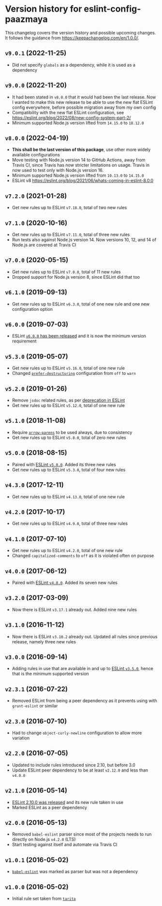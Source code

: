 # Version history for eslint-config-paazmaya

This changelog covers the version history and possible upcoming changes.
It follows the guidance from https://keepachangelog.com/en/1.0.0/.

## `v9.0.1` (2022-11-25)

- Did not specify `globals` as a dependency, while it is used as a dependency

## `v9.0.0` (2022-11-20)

- It had been stated in `v8.0.0` that it would had been the last release. Now I wanted to make this new release to be able to use the new flat ESLint config everywhere, before possible migration away from my own config
- Compatibility with the new flat ESLint configuration, see https://eslint.org/blog/2022/08/new-config-system-part-2/
- Minimum supported Node.js version lifted from `14.15.0` to `18.12.0`

## `v8.0.0` (2022-04-19)

- **This shall be the last version of this package**, use other more widely available configurations
- Move testing with Node.js version 14 to GitHub Actions, away from Travis CI, since Travis has now stricter limitations on usage. Travis in now used to test only with Node.js version 16.
- Minimum supported Node.js version lifted from `10.13.0` to `14.15.0`
- ESLint v8 https://eslint.org/blog/2021/06/whats-coming-in-eslint-8.0.0

## `v7.2.0` (2021-01-28)
- Get new rules up to ESLint `v7.18.0`, total of two new rules

## `v7.1.0` (2020-10-16)
- Get new rules up to ESLint `v7.11.0`, total of three new rules
- Run tests also against Node.js version 14. Now versions 10, 12, and 14 of Node.js are covered at Travis CI

## `v7.0.0` (2020-05-15)
- Get new rules up to ESLint `v7.0.0`, total of 11 new rules
- Dropped support for Node.js version 8, since ESLint did that too

## `v6.1.0` (2019-09-13)
- Get new rules up to ESLint `v6.3.0`, total of one new rule and one new configuration option

## `v6.0.0` (2019-07-03)
- ESLint [`v6.0.0` has been released](https://eslint.org/blog/2019/06/eslint-v6.0.0-released) and it is now the minimum version requirement

## `v5.3.0` (2019-05-07)
- Get new rules up to ESLint `v5.16.0`, total of one new rule
- Changed [`prefer-destructuring`](https://eslint.org/docs/rules/prefer-destructuring) configuration from `off` to `warn`

## `v5.2.0` (2019-01-26)
- Remove `jsdoc` related rules, as per [deprecation in ESLint](https://eslint.org/blog/2018/11/jsdoc-end-of-life)
- Get new rules up to ESLint `v5.12.0`, total of one new rule

## `v5.1.0` (2018-11-08)
- Require [`arrow-parens`](https://eslint.org/docs/rules/arrow-parens) to be used always, due to consistency
- Get new rules up to ESLint `v5.8.0`, total of zero new rules

## `v5.0.0` (2018-08-15)
- Paired with [ESLint `v5.0.0`](https://eslint.org/blog/2018/06/eslint-v5.0.0-released). Added its three new rules
- Get new rules up to ESLint `v5.3.0`, total of four new rules

## `v4.3.0` (2017-12-11)
- Get new rules up to ESLint `v4.13.0`, total of one new rule

## `v4.2.0` (2017-10-17)
- Get new rules up to ESLint `v4.9.0`, total of three new rules

## `v4.1.0` (2017-07-10)
- Get new rules up to ESLint `v4.2.0`, total of one new rule
- Changed `capitalized-comments` to `off` as it is violated often on purpose

## `v4.0.0` (2017-06-12)
- Paired with [ESLint `v4.0.0`](http://eslint.org/blog/2017/06/eslint-v4.0.0-released). Added its seven new rules

## `v3.2.0` (2017-03-09)
- Now there is ESLint `v3.17.1` already out. Added nine new rules

## `v3.1.0` (2016-11-12)
- Now there is ESLint `v3.10.2` already out. Updated all rules since previous release, namely three new rules

## `v3.0.0` (2016-09-14)
- Adding rules in use that are available in and up to [ESLint `v3.5.0`](http://eslint.org/blog/2016/09/eslint-v3.5.0-released), hence that is the minimum supported version

## `v2.3.1` (2016-07-22)
- Removed ESLint from being a peer dependency as it prevents using with `grunt-eslint` or similar

## `v2.3.0` (2016-07-10)
- Had to change `object-curly-newline` configuration to allow more variation

## `v2.2.0` (2016-07-05)
- Updated to include rules introduced since 2.10, but before 3.0
- Update ESLint peer dependency to be at least `v2.12.0` and less than `v4.0.0`

## `v2.1.0` (2016-05-14)
- [ESLint 2.10.0 was released](http://eslint.org/blog/2016/05/eslint-v2.10.0-released) and its new rule taken in use
- Marked ESLint as a peer dependency

## `v2.0.0` (2016-05-13)
- Removed `babel-eslint` parser since most of the projects needs to run directly on Node.js `v4.2.0` (LTS)
- Start testing against itself and automate via Travis CI

## `v1.0.1` (2016-05-02)
- [`babel-eslint`](https://github.com/babel/babel-eslint) was marked as parser but was not a dependency

## `v1.0.0` (2016-05-02)
- Initial rule set taken from [`tarita`](https://github.com/paazmaya/tarita)
